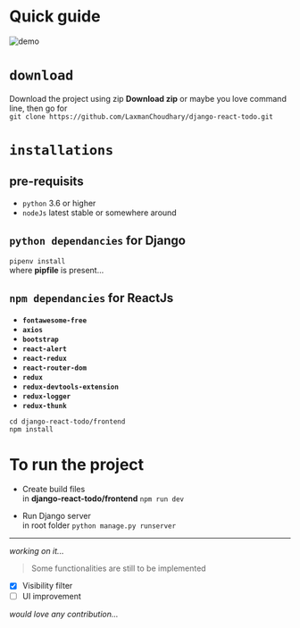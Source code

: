 # Quick guide

![demo](https://i.imgur.com/Pg1bf30.gif)

# `download`
Download the project using zip **Download zip** or maybe you love command line, then go for <br>
`git clone https://github.com/LaxmanChoudhary/django-react-todo.git`

# `installations`
## **pre-requisits**
- `python` 3.6 or higher <br>
- `nodeJs` latest stable or somewhere around <br>

## `python dependancies` for Django

`pipenv install`<br>
where **pipfile** is present...<br>

## `npm dependancies` for ReactJs

- **`fontawesome-free`**
- **`axios`**
- **`bootstrap`**
- **`react-alert`**
- **`react-redux`**
- **`react-router-dom`**
- **`redux`**
- **`redux-devtools-extension`**
- **`redux-logger`**
- **`redux-thunk`**

`cd django-react-todo/frontend`<br>
`npm install`<br>

# To run the project
- Create build files <br>
in **django-react-todo/frontend** `npm run dev`

- Run Django server <br>
in root folder `python manage.py runserver`

___

*working on it...*<br>

> Some functionalities are still to be implemented

- [x] Visibility filter
- [ ] UI improvement

*would love any contribution...*
